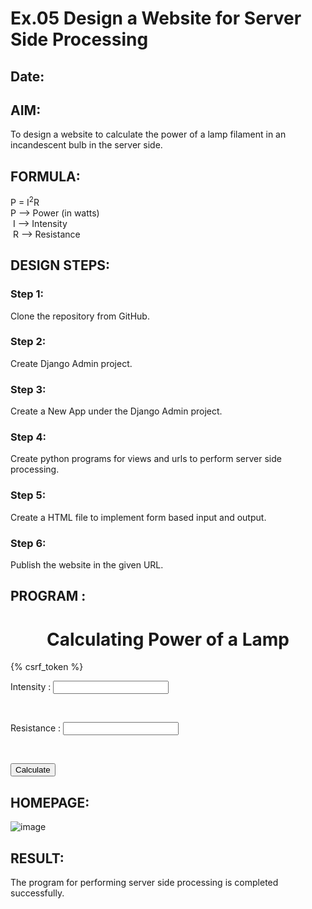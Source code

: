 # Ex.05 Design a Website for Server Side Processing
## Date:

## AIM:
 To design a website to calculate the power of a lamp filament in an incandescent bulb in the server side. 


## FORMULA:
P = I<sup>2</sup>R
<br> P --> Power (in watts)
<br> I --> Intensity
<br> R --> Resistance

## DESIGN STEPS:

### Step 1:
Clone the repository from GitHub.

### Step 2:
Create Django Admin project.

### Step 3:
Create a New App under the Django Admin project.

### Step 4:
Create python programs for views and urls to perform server side processing.

### Step 5:
Create a HTML file to implement form based input and output.

### Step 6:
Publish the website in the given URL.

## PROGRAM :
<!DOCTYPE html>
<html lang="en">
<head>
    <meta charset="UTF-8">
    <meta name="viewport" content="width=device-width, initial-scale=1.0">
    <title>Document</title>
</head>
<body>
    <h1 align="center">Calculating Power of a Lamp</h1>
    <form action="{% url 'Result' %}" method="post">
        {% csrf_token %}
       
   <label for="">Intensity : </label>
        <input type="text" name="intensity-input">

   <br>

   <label for="">Resistance : </label>
        <input type="text" name="resistance-input">

   <br>

   <button type="submit">Calculate</button>

   </form>  
</body>
</html>

## HOMEPAGE:
![image](https://github.com/user-attachments/assets/5f461b00-10df-46b5-b104-c73956897620)




## RESULT:
The program for performing server side processing is completed successfully.

